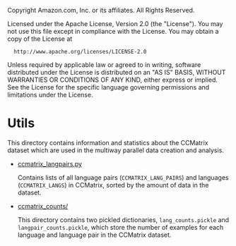   Copyright Amazon.com, Inc. or its affiliates. All Rights Reserved.
  
  Licensed under the Apache License, Version 2.0 (the "License").
  You may not use this file except in compliance with the License.
  You may obtain a copy of the License at
  
      http://www.apache.org/licenses/LICENSE-2.0
  
  Unless required by applicable law or agreed to in writing, software
  distributed under the License is distributed on an "AS IS" BASIS,
  WITHOUT WARRANTIES OR CONDITIONS OF ANY KIND, either express or implied.
  See the License for the specific language governing permissions and
  limitations under the License.

# Utils

This directory contains information and statistics about the CCMatrix dataset which are used in the multiway parallel data creation and analysis.

* [ccmatrix_langpairs.py](ccmatrix_utils/ccmatrix_langpairs.py)

    Contains lists of all language pairs (`CCMATRIX_LANG_PAIRS`) and languages (`CCMATRIX_LANGS`) in CCMatrix, sorted by the amount of data in the dataset.

* [ccmatrix_counts/](ccmatrix_utils/ccmatrix_counts/)

    This directory contains two pickled dictionaries, `lang_counts.pickle` and `langpair_counts.pickle`, which store the number of examples for each language and language pair in the CCMatrix dataset.